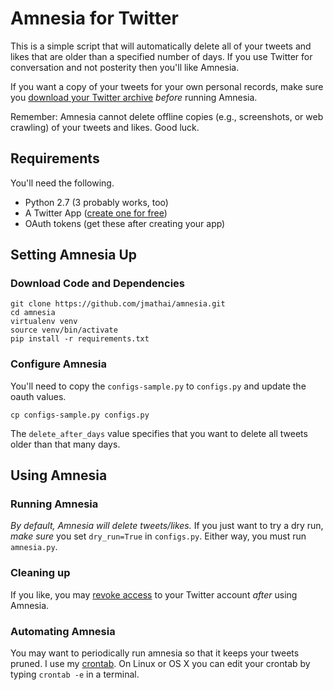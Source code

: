 # Amnesia for Twitter

This is a simple script that will automatically delete all of your tweets and
likes that are older than a specified number of days.
If you use Twitter for conversation and not posterity then you'll like Amnesia.

If you want a copy of your tweets for your own personal records, make sure you
[download your Twitter archive](https://support.twitter.com/articles/20170160)
_before_ running Amnesia.

Remember: Amnesia cannot delete offline copies (e.g., screenshots, or web
crawling) of your tweets and likes.
Good luck.

## Requirements

You'll need the following.

  - Python 2.7 (3 probably works, too)
  - A Twitter App ([create one for free](https://apps.twitter.com/app/new))
  - OAuth tokens (get these after creating your app)

## Setting Amnesia Up

### Download Code and Dependencies

```
git clone https://github.com/jmathai/amnesia.git
cd amnesia
virtualenv venv
source venv/bin/activate
pip install -r requirements.txt
```

### Configure Amnesia

You'll need to copy the `configs-sample.py` to `configs.py` and update the
oauth values.

```
cp configs-sample.py configs.py
```

The `delete_after_days` value specifies that you want to delete all tweets
older than that many days.

## Using Amnesia

### Running Amnesia

*By default, Amnesia will delete tweets/likes.*
If you just want to try a dry run, *make sure* you set `dry_run=True` in `configs.py`.
Either way, you must run `amnesia.py`.

### Cleaning up

If you like, you may
[revoke access](https://support.twitter.com/articles/76052)
to your Twitter account _after_ using Amnesia.

### Automating Amnesia

You may want to periodically run amnesia so that it keeps your tweets pruned.
I use my [crontab](https://en.wikipedia.org/wiki/Cron).
On Linux or OS X you can edit your crontab by typing `crontab -e` in a
terminal.


